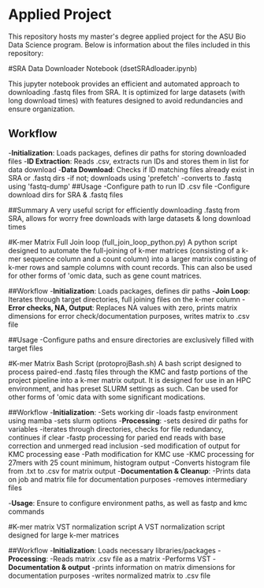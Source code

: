 # Applied Project
This repository hosts my master's degree applied project for the ASU Bio Data Science program. Below is information about the files included in this repository:

#SRA Data Downloader Notebook (dsetSRAdloader.ipynb)

This jupyter notebook provides an efficient and automated approach to downloading .fastq files from SRA. It is optimized for large datasets (with long download times) with features designed to avoid redundancies and ensure organization. 

## Workflow
-**Initialization**: Loads packages, defines dir paths for storing downloaded files
-**ID Extraction**: Reads .csv, extracts run IDs and stores them in list for data download
-**Data Download**: Checks if ID matching files already exist in SRA or .fastq dirs
   -if not; downloads using 'prefetch'
   -converts to .fastq using 'fastq-dump'
##Usage 
-Configure path to run ID .csv file 
-Configure download dirs for SRA & .fastq files

##Summary
A very useful script for efficiently downloading .fastq from SRA, allows for worry free downloads with large datasets & long download times

#K-mer Matrix Full Join loop (full_join_loop_python.py)
A python script designed to automate the full-joining of k-mer matrices (consisting of a k-mer sequence column and a count column) into a larger matrix consisting of k-mer rows and sample columns with count records. This can also be used for other forms of 'omic data, such as gene count matrices. 

##Workflow
-**Initialization**: Loads packages, defines dir paths
-**Join Loop**: Iterates through target directories, full joining files on the k-mer column 
-**Error checks, NA, Output**: Replaces NA values with zero, prints matrix dimensions for error check/documentation purposes, writes matrix to .csv file

##Usage
-Configure paths and ensure directories are exclusively filled with target files

#K-mer Matrix Bash Script (protoprojBash.sh)
A bash script designed to process paired-end .fastq files through the KMC and fastp portions of the project pipeline into a k-mer matrix output. It is designed for use in an HPC environment, and has preset SLURM settings as such. Can be used for other forms of 'omic data with some significant modications. 

##Workflow 
-**Initialization**:
   -Sets working dir 
   -loads fastp environment using mamba
   -sets slurm options
-**Processing**:
   -sets desired dir paths for variables 
   -iterates through directories, checks for file redundancy, continues if clear
   -fastp processing for paried end reads with base correction and unmerged read inclusion
   -sed modification of output for KMC processing ease
   -Path modification for KMC use
   -KMC processing for 27mers with 25 count minimum, histogram output
   -Converts histogram file from .txt to .csv for matrix output
-**Documentation & Cleanup**:
   -Prints data on job and matrix file for documentation purposes
   -removes intermediary files
   
-**Usage**: Ensure to configure environment paths, as well as fastp and kmc commands

#K-mer matrix VST normalization script
A VST normalization script designed for large k-mer matrices 

##Workflow
-**Initialization**: Loads necessary libraries/packages 
-**Processing**: 
   -Reads matrix .csv file as a matrix
   -Performs VST
-**Documentation & output**
   -prints information on matrix dimensions for documentation purposes
   -writes normalized matrix to .csv file


   

